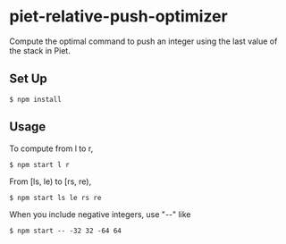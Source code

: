 # piet-relative-push-optimizer
Compute the optimal command to push an integer using the last value of the stack in Piet.

## Set Up

```
$ npm install
```

## Usage

To compute from l to r, 

```
$ npm start l r
```

From [ls, le) to [rs, re),

```
$ npm start ls le rs re
```

When you include negative integers, use "--" like

```
$ npm start -- -32 32 -64 64
```